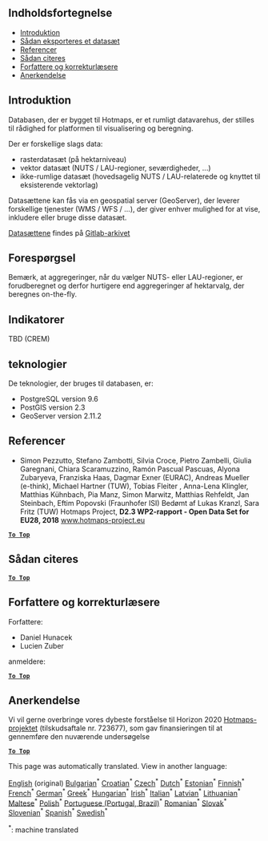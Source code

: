 <h2> Indholdsfortegnelse </h2><ul><li> <a href="#Introduction">Introduktion</a> </li><li> <a href="#How-to-export-a-dataset">Sådan eksporteres et datasæt</a> </li><li> <a href="#References">Referencer</a> </li><li> <a href="#How-to-cite">Sådan citeres</a> </li><li> <a href="#Authors-and-reviewers">Forfattere og korrekturlæsere</a> </li><li> <a href="#acknowledgement">Anerkendelse</a> </li></ul><h2> Introduktion </h2><p> Databasen, der er bygget til Hotmaps, er et rumligt datavarehus, der stilles til rådighed for platformen til visualisering og beregning. </p><p> Der er forskellige slags data: </p><ul><li> rasterdatasæt (på hektarniveau) </li><li> vektor datasæt (NUTS / LAU-regioner, seværdigheder, ...) </li><li> ikke-rumlige datasæt (hovedsagelig NUTS / LAU-relaterede og knyttet til eksisterende vektorlag) </li></ul><p> Datasættene kan fås via en geospatial server (GeoServer), der leverer forskellige tjenester (WMS / WFS / ...), der giver enhver mulighed for at vise, inkludere eller bruge disse datasæt. </p><p> <a href="https://gitlab.com/hotmaps">Datasættene</a> findes på <a href="https://gitlab.com/hotmaps">Gitlab-arkivet</a> </p><h2> Forespørgsel </h2><p> Bemærk, at aggregeringer, når du vælger NUTS- eller LAU-regioner, er forudberegnet og derfor hurtigere end aggregeringer af hektarvalg, der beregnes on-the-fly. </p><h2> Indikatorer </h2><p> TBD (CREM) </p><h2> teknologier </h2><p> De teknologier, der bruges til databasen, er: </p><ul><li> PostgreSQL version 9.6 </li><li> PostGIS version 2.3 </li><li> GeoServer version 2.11.2 </li></ul><h2> Referencer </h2><ul><li> Simon Pezzutto, Stefano Zambotti, Silvia Croce, Pietro Zambelli, Giulia Garegnani, Chiara Scaramuzzino, Ramón Pascual Pascuas, Alyona Zubaryeva, Franziska Haas, Dagmar Exner (EURAC), Andreas Mueller (e-think), Michael Hartner (TUW), Tobias Fleiter , Anna-Lena Klingler, Matthias Kühnbach, Pia Manz, Simon Marwitz, Matthias Rehfeldt, Jan Steinbach, Eftim Popovski (Fraunhofer ISI) Bedømt af Lukas Kranzl, Sara Fritz (TUW) Hotmaps Project, <strong>D2.3 WP2-rapport - Open Data Set for EU28, 2018</strong> <a href="http://www.hotmaps-project.eu/wp-content/uploads/2018/05/D2.3-Hotmaps_FINAL-VERSION_for-upload.pdf">www.hotmaps-project.eu</a> </li></ul><p><ins> <code><strong><a href="#table-of-contents">To Top</a></strong></code> </ins> </p><h2> Sådan citeres </h2><p><ins> <code><strong><a href="#table-of-contents">To Top</a></strong></code> </ins> </p><h2> Forfattere og korrekturlæsere </h2><p> Forfattere: </p><ul><li> Daniel Hunacek </li><li> Lucien Zuber </li></ul><p> anmeldere: </p><p><ins> <code><strong><a href="#table-of-contents">To Top</a></strong></code> </ins> </p><h2> Anerkendelse </h2><p> Vi vil gerne overbringe vores dybeste forståelse til Horizon 2020 <a href="https://www.hotmaps-project.eu">Hotmaps-projektet</a> (tilskudsaftale nr. 723677), som gav finansieringen til at gennemføre den nuværende undersøgelse </p><p><ins> <code><strong><a href="#table-of-contents">To Top</a></strong></code> </ins> </p>

This page was automatically translated. View in another language:

[English](en-Database-behind-the-Hotmaps-toolbox) (original) [Bulgarian](bg-Database-behind-the-Hotmaps-toolbox)<sup>\*</sup> [Croatian](hr-Database-behind-the-Hotmaps-toolbox)<sup>\*</sup> [Czech](cs-Database-behind-the-Hotmaps-toolbox)<sup>\*</sup>  [Dutch](nl-Database-behind-the-Hotmaps-toolbox)<sup>\*</sup> [Estonian](et-Database-behind-the-Hotmaps-toolbox)<sup>\*</sup> [Finnish](fi-Database-behind-the-Hotmaps-toolbox)<sup>\*</sup> [French](fr-Database-behind-the-Hotmaps-toolbox)<sup>\*</sup> [German](de-Database-behind-the-Hotmaps-toolbox)<sup>\*</sup> [Greek](el-Database-behind-the-Hotmaps-toolbox)<sup>\*</sup> [Hungarian](hu-Database-behind-the-Hotmaps-toolbox)<sup>\*</sup> [Irish](ga-Database-behind-the-Hotmaps-toolbox)<sup>\*</sup> [Italian](it-Database-behind-the-Hotmaps-toolbox)<sup>\*</sup> [Latvian](lv-Database-behind-the-Hotmaps-toolbox)<sup>\*</sup> [Lithuanian](lt-Database-behind-the-Hotmaps-toolbox)<sup>\*</sup> [Maltese](mt-Database-behind-the-Hotmaps-toolbox)<sup>\*</sup> [Polish](pl-Database-behind-the-Hotmaps-toolbox)<sup>\*</sup> [Portuguese (Portugal, Brazil)](pt-Database-behind-the-Hotmaps-toolbox)<sup>\*</sup> [Romanian](ro-Database-behind-the-Hotmaps-toolbox)<sup>\*</sup> [Slovak](sk-Database-behind-the-Hotmaps-toolbox)<sup>\*</sup> [Slovenian](sl-Database-behind-the-Hotmaps-toolbox)<sup>\*</sup> [Spanish](es-Database-behind-the-Hotmaps-toolbox)<sup>\*</sup> [Swedish](sv-Database-behind-the-Hotmaps-toolbox)<sup>\*</sup> 

<sup>\*</sup>: machine translated

